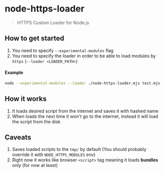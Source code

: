 # node-https-loader

> HTTPS Custom Loader for Node.js

## How to get started

1. You need to specify `--experimental-modules` flag
2. You need to specify the loader in order to be able to load modules by `https` (`--loader <LOADER_PATH>`)

#### Example

```bash
node --experimental-modules --loader ./node-https-loader.mjs test.mjs
```

## How it works

1. It loads desired script from the internet and saves it with hashed name
2. When loads the next time it won't go to the internet, instead it will load the script from the disk

## Caveats

1. Saves loaded scripts to the `tmp/` by default (You should probably override it with `NODE_HTTPS_MODULES` env)
2. Right now it works like browser `<script>` tag meaning it loads **bundles** only (for now at least)
